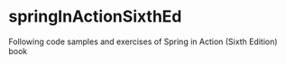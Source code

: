 # springInActionSixthEd
Following code samples and exercises of Spring in Action (Sixth Edition) book
